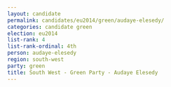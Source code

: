 ```yaml
---
layout: candidate
permalink: candidates/eu2014/green/audaye-elesedy/
categories: candidate green
election: eu2014
list-rank: 4
list-rank-ordinal: 4th
person: audaye-elesedy
region: south-west
party: green
title: South West - Green Party - Audaye Elesedy
---
```

